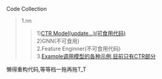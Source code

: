 Code Collection  
>1.nn  
>>1)[CTR Model(update...)(可食用代码)](https://github.com/TIXhjq/CTR_Function/tree/master/code/model/ctr_model)  
>>2)GNN(不可食用)  
>2.Feature Enginner(不可食用代码)  
>3.[Example调用模型的各种示例,目前只有CTR部分](https://github.com/TIXhjq/CTR_Function/tree/master/code/example)  
     
懒得重构代码,等等档一拖再拖T_T
